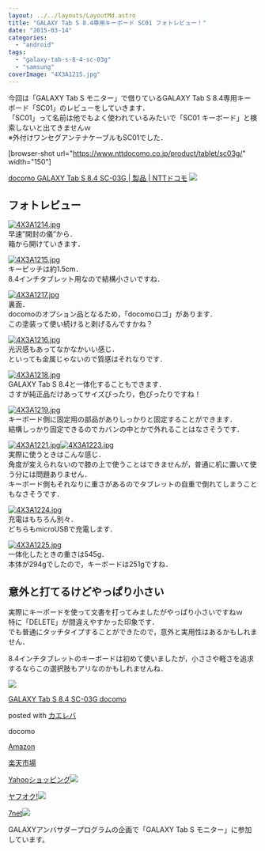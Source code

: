 ```yaml
---
layout: ../../layouts/LayoutMd.astro
title: "GALAXY Tab S 8.4専用キーボード SC01 フォトレビュー！"
date: "2015-03-14"
categories: 
  - "android"
tags: 
  - "galaxy-tab-s-8-4-sc-03g"
  - "samsung"
coverImage: "4X3A1215.jpg"
---
```


今回は「GALAXY Tab S モニター」で借りているGALAXY Tab S 8.4専用キーボード「SC01」のレビューをしていきます．  
「SC01」って名前は他でもよく使われているみたいで「SC01 キーボード」と検索しないと出てきませんｗ  
※外付けワンセグアンテナケーブルもSC01でした．

\[browser-shot url="https://www.nttdocomo.co.jp/product/tablet/sc03g/" width="150"\]

[docomo GALAXY Tab S 8.4 SC-03G | 製品 | NTTドコモ](https://www.nttdocomo.co.jp/product/tablet/sc03g/) [![](http://b.hatena.ne.jp/entry/image/https://www.nttdocomo.co.jp/product/tablet/sc03g/)](http://b.hatena.ne.jp/entry/https://www.nttdocomo.co.jp/product/tablet/sc03g/)

## フォトレビュー

[![4X3A1214.jpg](images/16577043360_a2ea835f57_b.jpg)](https://www.flickr.com/photos/67522130@N08/16577043360/ "4X3A1214.jpg")  
早速”開封の儀”から．  
箱から開けていきます．

[![4X3A1215.jpg](images/16763372272_2ab6b5ab93_b.jpg)](https://www.flickr.com/photos/67522130@N08/16763372272/ "4X3A1215.jpg")  
キーピッチは約1.5cm．  
8.4インチタブレット用なので結構小さいですね．

[![4X3A1217.jpg](images/16764436905_9da354d5b9_b.jpg)](https://www.flickr.com/photos/67522130@N08/16764436905/ "4X3A1217.jpg")  
裏面．  
docomoのオプション品となるため，「docomoロゴ」があります．  
この塗装って使い続けると剥げるんですかね？

[![4X3A1216.jpg](images/16763267781_a0d0b077cd_b.jpg)](https://www.flickr.com/photos/67522130@N08/16763267781/ "4X3A1216.jpg")  
光沢感もあってなかなかいい感じ．  
といっても金属じゃないので質感はそれなりです．

[![4X3A1218.jpg](images/16763273521_2c3791eb65_b.jpg)](https://www.flickr.com/photos/67522130@N08/16763273521/ "4X3A1218.jpg")  
GALAXY Tab S 8.4と一体化することもできます．  
さすが純正品だけあってサイズぴったり，色ぴったりですね！

[![4X3A1219.jpg](images/16763277601_5e3e2ff3f6_b.jpg)](https://www.flickr.com/photos/67522130@N08/16763277601/ "4X3A1219.jpg")  
キーボード側に固定用の部品がありしっかりと固定することができます．  
結構しっかり固定できるのでカバンの中とかで外れることはなさそうです．

[![4X3A1221.jpg](images/16144516003_b47e613f5c_b.jpg)](https://www.flickr.com/photos/67522130@N08/16144516003/ "4X3A1221.jpg")[![4X3A1223.jpg](images/16764451255_d6b8d0bceb_b.jpg)](https://www.flickr.com/photos/67522130@N08/16764451255/ "4X3A1223.jpg")  
実際に使うときはこんな感じ．  
角度が変えられないので膝の上で使うことはできませんが，普通に机に置いて使う分には問題ありません．  
キーボード側もそれなりに重さがあるのでタブレットの自重で倒れてしまうこともなさそうです．

[![4X3A1224.jpg](images/16557186677_40dcd3a680_b.jpg)](https://www.flickr.com/photos/67522130@N08/16557186677/ "4X3A1224.jpg")  
充電はもちろん別々．  
どちらもmicroUSBで充電します．

[![4X3A1225.jpg](images/16738579426_3172c601ea_b.jpg)](https://www.flickr.com/photos/67522130@N08/16738579426/ "4X3A1225.jpg")  
一体化したときの重さは545g．  
本体が294gでしたので，キーボードは251gですね．

## 意外と打てるけどやっぱり小さい

実際にキーボードを使って文書を打ってみましたがやっぱり小さいですねｗ  
特に「DELETE」が間違えやすかった印象です．  
でも普通にタッチタイプすることができたので，意外と実用性はあるかもしれません．

8.4インチタブレットのキーボードは初めて使いましたが，小ささや軽さを追求するならこの選択肢もアリなのかもしれませんね．

[![](images/51B9w2NRBgL._SL160_.jpg)](https://www.amazon.co.jp/exec/obidos/ASIN/B00RFJHDJ0/mizuka123-22/ref=nosim/)

[GALAXY Tab S 8.4 SC-03G docomo](https://www.amazon.co.jp/exec/obidos/ASIN/B00RFJHDJ0/mizuka123-22/ref=nosim/)

posted with [カエレバ](http://kaereba.com)

docomo

[Amazon](http://www.amazon.co.jp/gp/search?keywords=GALAXY%20Tab%20S%208.4%20SC-03G%20docomo&__mk_ja_JP=%83J%83%5E%83J%83i&tag=mizuka123-22)

[楽天市場](http://hb.afl.rakuten.co.jp/hgc/032b53ee.4b34c5ee.0f4a541e.f440145e/?pc=http%3A%2F%2Fsearch.rakuten.co.jp%2Fsearch%2Fmall%2FGALAXY%2520Tab%2520S%25208.4%2520SC-03G%2520docomo%2F-%2Ff.1-p.1-s.1-sf.0-st.A-v.2%3Fx%3D0%26scid%3Daf_ich_link_urltxt%26m%3Dhttp%3A%2F%2Fm.rakuten.co.jp%2F)

[Yahooショッピング![](//ad.jp.ap.valuecommerce.com/servlet/gifbanner?sid=3066752&pid=881990642)](//ck.jp.ap.valuecommerce.com/servlet/referral?sid=3066752&pid=881990642&vc_url=http%3A%2F%2Fsearch.shopping.yahoo.co.jp%2Fsearch%3Fp%3DGALAXY%2520Tab%2520S%25208.4%2520SC-03G%2520docomo)

[ヤフオク!![](//ad.jp.ap.valuecommerce.com/servlet/gifbanner?sid=3066752&pid=881990645)](//ck.jp.ap.valuecommerce.com/servlet/referral?sid=3066752&pid=881990645&vc_url=http%3A%2F%2Fauctions.search.yahoo.co.jp%2Fsearch%3Fvo%3D%26ve%3D%26auccat%3D0%26aucminprice%3D%26aucmaxprice%3D%26aucmin_bidorbuy_price%3D%26aucmax_bidorbuy_price%3D%26loc_cd%3D0%26abatch%3D0%26istatus%3D0%26filtered%3D1%26ei%3DUTF-8%26tab_ex%3Dcommerce%26va%3DGALAXY%2520Tab%2520S%25208.4%2520SC-03G%2520docomo)

[7net](//ck.jp.ap.valuecommerce.com/servlet/referral?sid=3066752&pid=881990643&vc_url=http%3A%2F%2Fwww.7netshopping.jp%2Fall%2Fsearch_result%2F-%2Fbprice%2Foff%2Fsort%2F0%2Fkword_in%2FGALAXY%2520Tab%2520S%25208.4%2520SC-03G%2520docomo%2FallGoods%2Fon%2Fsubmit.x%2F30%2Fdisp_result%2F1%2Fsubmit.y%2F9%2Fprvlg%2Foff%2Fnobuy%2Fon%2FsetProduct%2Foff%2Foop%2Fon%2Fctgy%2Fall%2FfromKeywordSearch%2Ftrue)![](http://atq.ad.valuecommerce.com/servlet/atq/gifbanner?sid=3066752&pid=881990643)

GALAXYアンバサダープログラムの企画で「GALAXY Tab S モニター」に参加しています。
